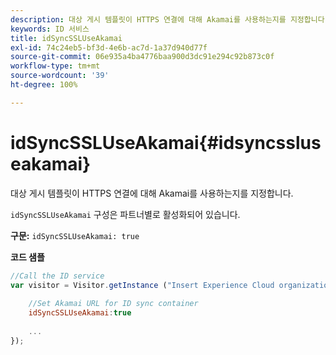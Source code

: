 ```yaml
---
description: 대상 게시 템플릿이 HTTPS 연결에 대해 Akamai를 사용하는지를 지정합니다.
keywords: ID 서비스
title: idSyncSSLUseAkamai
exl-id: 74c24eb5-bf3d-4e6b-ac7d-1a37d940d77f
source-git-commit: 06e935a4ba4776baa900d3dc91e294c92b873c0f
workflow-type: tm+mt
source-wordcount: '39'
ht-degree: 100%

---
```


# idSyncSSLUseAkamai{#idsyncssluseakamai}

대상 게시 템플릿이 HTTPS 연결에 대해 Akamai를 사용하는지를 지정합니다.

`idSyncSSLUseAkamai` 구성은 파트너별로 활성화되어 있습니다.

**구문:** `idSyncSSLUseAkamai: true`

**코드 샘플**

```js
//Call the ID service 
var visitor = Visitor.getInstance ("Insert Experience Cloud organization ID here",{ 
 
    //Set Akamai URL for ID sync container 
    idSyncSSLUseAkamai:true 
 
    ... 
});
```
